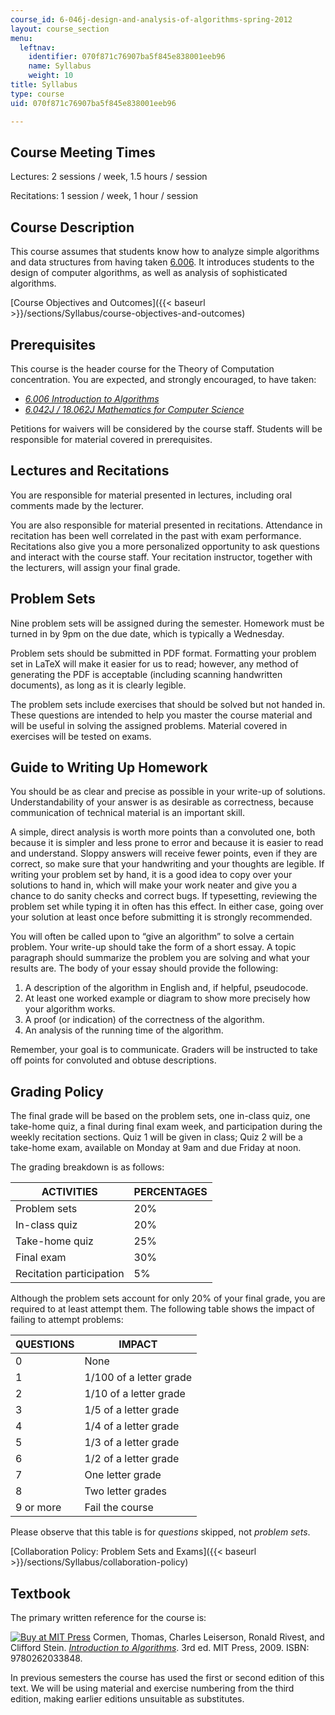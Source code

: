 ```yaml
---
course_id: 6-046j-design-and-analysis-of-algorithms-spring-2012
layout: course_section
menu:
  leftnav:
    identifier: 070f871c76907ba5f845e838001eeb96
    name: Syllabus
    weight: 10
title: Syllabus
type: course
uid: 070f871c76907ba5f845e838001eeb96

---
```


Course Meeting Times
--------------------

Lectures: 2 sessions / week, 1.5 hours / session

Recitations: 1 session / week, 1 hour / session

Course Description
------------------

This course assumes that students know how to analyze simple algorithms and data structures from having taken [6.006](/courses/6-006-introduction-to-algorithms-fall-2011). It introduces students to the design of computer algorithms, as well as analysis of sophisticated algorithms.

[Course Objectives and Outcomes]({{< baseurl >}}/sections/Syllabus/course-objectives-and-outcomes)

Prerequisites
-------------

This course is the header course for the Theory of Computation concentration. You are expected, and strongly encouraged, to have taken:

*   _[6.006 Introduction to Algorithms](/courses/6-006-introduction-to-algorithms-fall-2011)_
*   _[6.042J / 18.062J Mathematics for Computer Science](/courses/6-042j-mathematics-for-computer-science-fall-2010)_

Petitions for waivers will be considered by the course staff. Students will be responsible for material covered in prerequisites.

Lectures and Recitations
------------------------

You are responsible for material presented in lectures, including oral comments made by the lecturer.

You are also responsible for material presented in recitations. Attendance in recitation has been well correlated in the past with exam performance. Recitations also give you a more personalized opportunity to ask questions and interact with the course staff. Your recitation instructor, together with the lecturers, will assign your final grade.

Problem Sets
------------

Nine problem sets will be assigned during the semester. Homework must be turned in by 9pm on the due date, which is typically a Wednesday.

Problem sets should be submitted in PDF format. Formatting your problem set in LaTeX will make it easier for us to read; however, any method of generating the PDF is acceptable (including scanning handwritten documents), as long as it is clearly legible.

The problem sets include exercises that should be solved but not handed in. These questions are intended to help you master the course material and will be useful in solving the assigned problems. Material covered in exercises will be tested on exams.

Guide to Writing Up Homework
----------------------------

You should be as clear and precise as possible in your write-up of solutions. Understandability of your answer is as desirable as correctness, because communication of technical material is an important skill.

A simple, direct analysis is worth more points than a convoluted one, both because it is simpler and less prone to error and because it is easier to read and understand. Sloppy answers will receive fewer points, even if they are correct, so make sure that your handwriting and your thoughts are legible. If writing your problem set by hand, it is a good idea to copy over your solutions to hand in, which will make your work neater and give you a chance to do sanity checks and correct bugs. If typesetting, reviewing the problem set while typing it in often has this effect. In either case, going over your solution at least once before submitting it is strongly recommended.

You will often be called upon to “give an algorithm” to solve a certain problem. Your write-up should take the form of a short essay. A topic paragraph should summarize the problem you are solving and what your results are. The body of your essay should provide the following:

1.  A description of the algorithm in English and, if helpful, pseudocode.
2.  At least one worked example or diagram to show more precisely how your algorithm works.
3.  A proof (or indication) of the correctness of the algorithm.
4.  An analysis of the running time of the algorithm.

Remember, your goal is to communicate. Graders will be instructed to take off points for convoluted and obtuse descriptions.

Grading Policy
--------------

The final grade will be based on the problem sets, one in-class quiz, one take-home quiz, a final during final exam week, and participation during the weekly recitation sections. Quiz 1 will be given in class; Quiz 2 will be a take-home exam, available on Monday at 9am and due Friday at noon.

The grading breakdown is as follows:

| ACTIVITIES | PERCENTAGES |
| --- | --- |
| Problem sets | 20% |
| In-class quiz | 20% |
| Take-home quiz | 25% |
| Final exam | 30% |
| Recitation participation | 5% 

Although the problem sets account for only 20% of your final grade, you are required to at least attempt them. The following table shows the impact of failing to attempt problems:

| QUESTIONS | IMPACT |
| --- | --- |
| 0 | None |
| 1 | 1/100 of a letter grade |
| 2 | 1/10 of a letter grade |
| 3 | 1/5 of a letter grade |
| 4 | 1/4 of a letter grade |
| 5 | 1/3 of a letter grade |
| 6 | 1/2 of a letter grade |
| 7 | One letter grade |
| 8 | Two letter grades |
| 9 or more | Fail the course 

Please observe that this table is for _questions_ skipped, not _problem sets_.

[Collaboration Policy: Problem Sets and Exams]({{< baseurl >}}/sections/Syllabus/collaboration-policy)

Textbook
--------

The primary written reference for the course is:

[![Buy at MIT Press](/images/mp_logo.gif)](https://mitpress.mit.edu/9780262033848) Cormen, Thomas, Charles Leiserson, Ronald Rivest, and Clifford Stein. [_Introduction to Algorithms_](https://mitpress.mit.edu/9780262033848). 3rd ed. MIT Press, 2009. ISBN: 9780262033848.

In previous semesters the course has used the first or second edition of this text. We will be using material and exercise numbering from the third edition, making earlier editions unsuitable as substitutes.